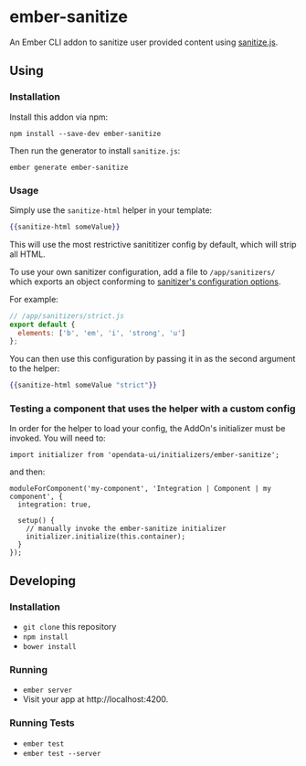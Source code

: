 # ember-sanitize

An Ember CLI addon to sanitize user provided content using [sanitize.js](https://github.com/gbirke/Sanitize.js).

## Using

### Installation

Install this addon via npm:

```
npm install --save-dev ember-sanitize
```

Then run the generator to install `sanitize.js`:

```
ember generate ember-sanitize
```

### Usage

Simply use the `sanitize-html` helper in your template:

```handlebars
{{sanitize-html someValue}}
```

This will use the most restrictive sanititizer config by default, which will strip all HTML.

To use your own sanitizer configuration, add a file to `/app/sanitizers/` which exports an object
conforming to [sanitizer's configuration options](https://github.com/gbirke/Sanitize.js#configuration).

For example:

```js
// /app/sanitizers/strict.js
export default {
  elements: ['b', 'em', 'i', 'strong', 'u']
};
```

You can then use this configuration by passing it in as the second argument to the helper:

```handlebars
{{sanitize-html someValue "strict"}}
```

### Testing a component that uses the helper with a custom config

In order for the helper to load your config, the AddOn's initializer must be invoked. You will need to:

```
import initializer from 'opendata-ui/initializers/ember-sanitize';
```

and then:

```
moduleForComponent('my-component', 'Integration | Component | my component', {
  integration: true,

  setup() {
    // manually invoke the ember-sanitize initializer
    initializer.initialize(this.container);
  }
});
```


## Developing

### Installation

* `git clone` this repository
* `npm install`
* `bower install`

### Running

* `ember server`
* Visit your app at http://localhost:4200.

### Running Tests

* `ember test`
* `ember test --server`
